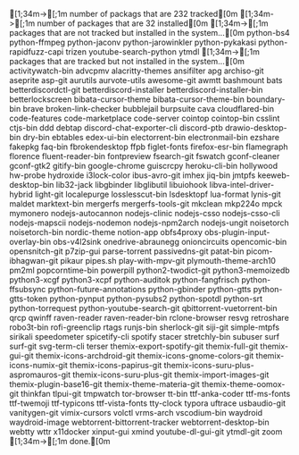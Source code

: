   [1;34m->[;1m number of packags that are 232 tracked[0m
  [1;34m->[;1m number of packages that are 32 installed[0m
  [1;34m->[;1m packages that are not tracked but installed in the system...[0m
python-bs4
python-ffmpeg
python-jaconv
python-jarowinkler
python-pykakasi
python-rapidfuzz-capi
trizen
youtube-search-python
ytmdl
  [1;34m->[;1m packages that are tracked but not installed in the system...[0m
activitywatch-bin
advcpmv
alacritty-themes
ansifilter
apg
archiso-git
aseprite
asp-git
aurutils
aurvote-utils
awesome-git
awmtt
bashmount
bats
betterdiscordctl-git
betterdiscord-installer
betterdiscord-installer-bin
betterlockscreen
bibata-cursor-theme
bibata-cursor-theme-bin
boundary-bin
brave
broken-link-checker
bubblejail
burpsuite
cava
cloudflared-bin
code-features
code-marketplace
code-server
cointop
cointop-bin
csslint
ctjs-bin
ddd
debtap
discord-chat-exporter-cli
discord-ptb
drawio-desktop-bin
dry-bin
ebtables
edex-ui-bin
electorrent-bin
electronmail-bin
ezshare
fakepkg
faq-bin
fbrokendesktop
ffpb
figlet-fonts
firefox-esr-bin
flamegraph
florence
fluent-reader-bin
fontpreview
fsearch-git
fswatch
gconf-cleaner
gconf-gtk2
gitify-bin
google-chrome
guiscrcpy
heroku-cli-bin
hollywood
hw-probe
hydroxide
i3lock-color
ibus-avro-git
imhex
jiq-bin
jmtpfs
keeweb-desktop-bin
lib32-jack
libgbinder
libglibutil
libuiohook
libva-intel-driver-hybrid
light-git
localepurge
losslesscut-bin
lsdesktopf
lua-format
lynis-git
maldet
marktext-bin
mergerfs
mergerfs-tools-git
mkclean
mkp224o
mpck
mymonero
nodejs-autocannon
nodejs-clinic
nodejs-csso
nodejs-csso-cli
nodejs-mapscii
nodejs-nodemon
nodejs-npm2arch
nodejs-ungit
noisetorch
noisetorch-bin
nordic-theme
notion-app
obfs4proxy
obs-plugin-input-overlay-bin
obs-v4l2sink
onedrive-abraunegg
onioncircuits
opencomic-bin
opensnitch-git
p7zip-gui
parse-torrent
passivedns-git
patat-bin
picom-ibhagwan-git
pikaur
pipes.sh
play-with-mpv-git
plymouth-theme-arch10
pm2ml
popcorntime-bin
powerpill
python2-twodict-git
python3-memoizedb
python3-xcgf
python3-xcpf
python-auditok
python-fangfrisch
python-ffsubsync
python-future-annotations
python-gbinder
python-gtts
python-gtts-token
python-pynput
python-pysubs2
python-spotdl
python-srt
python-torrequest
python-youtube-search-git
qbittorrent-vuetorrent-bin
qrcp
qwinff
raven-reader
raven-reader-bin
rclone-browser
resvg
retroshare
robo3t-bin
rofi-greenclip
rtags
runjs-bin
sherlock-git
siji-git
simple-mtpfs
sirikali
speedometer
spicetify-cli
spotify
stacer
stretchly-bin
subuser
surf
surf-git
svg-term-cli
terser
themix-export-spotify-git
themix-full-git
themix-gui-git
themix-icons-archdroid-git
themix-icons-gnome-colors-git
themix-icons-numix-git
themix-icons-papirus-git
themix-icons-suru-plus-aspromauros-git
themix-icons-suru-plus-git
themix-import-images-git
themix-plugin-base16-git
themix-theme-materia-git
themix-theme-oomox-git
thinkfan
tlpui-git
tmpwatch
tor-browser
tt-bin
ttf-anka-coder
ttf-ms-fonts
ttf-twemoji
ttf-typicons
ttf-vista-fonts
tty-clock
typora
uftrace
usbaudio-git
vanitygen-git
vimix-cursors
volctl
vrms-arch
vscodium-bin
waydroid
waydroid-image
webtorrent-bittorrent-tracker
webtorrent-desktop-bin
webtty
wttr
x11docker
xinput-gui
xmind
youtube-dl-gui-git
ytmdl-git
zoom
  [1;34m->[;1m done.[0m
